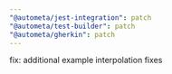```yaml
---
"@autometa/jest-integration": patch
"@autometa/test-builder": patch
"@autometa/gherkin": patch
---
```


fix: additional example interpolation fixes
